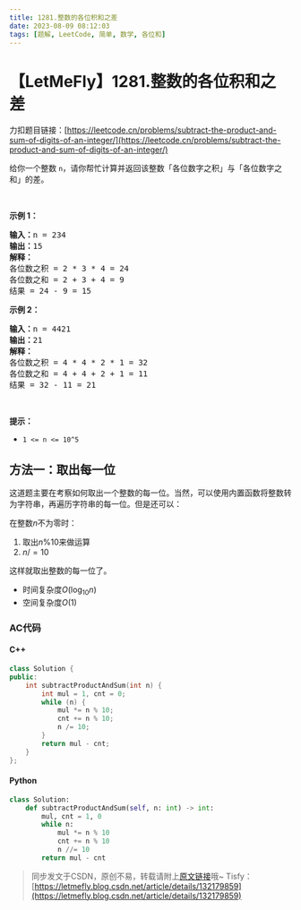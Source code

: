 ```yaml
---
title: 1281.整数的各位积和之差
date: 2023-08-09 08:12:03
tags: [题解, LeetCode, 简单, 数学, 各位和]
---
```


# 【LetMeFly】1281.整数的各位积和之差

力扣题目链接：[https://leetcode.cn/problems/subtract-the-product-and-sum-of-digits-of-an-integer/](https://leetcode.cn/problems/subtract-the-product-and-sum-of-digits-of-an-integer/)

<p>给你一个整数&nbsp;<code>n</code>，请你帮忙计算并返回该整数「各位数字之积」与「各位数字之和」的差。</p>

<p>&nbsp;</p>

<p><strong>示例 1：</strong></p>

<pre><strong>输入：</strong>n = 234
<strong>输出：</strong>15 
<strong>解释：</strong>
各位数之积 = 2 * 3 * 4 = 24 
各位数之和 = 2 + 3 + 4 = 9 
结果 = 24 - 9 = 15
</pre>

<p><strong>示例 2：</strong></p>

<pre><strong>输入：</strong>n = 4421
<strong>输出：</strong>21
<strong>解释： 
</strong>各位数之积 = 4 * 4 * 2 * 1 = 32 
各位数之和 = 4 + 4 + 2 + 1 = 11 
结果 = 32 - 11 = 21
</pre>

<p>&nbsp;</p>

<p><strong>提示：</strong></p>

<ul>
	<li><code>1 &lt;= n &lt;= 10^5</code></li>
</ul>


    
## 方法一：取出每一位

这道题主要在考察如何取出一个整数的每一位。当然，可以使用内置函数将整数转为字符串，再遍历字符串的每一位。但是还可以：

在整数$n$不为零时：
   1. 取出$n \% 10$来做运算
   2. $n /= 10$

这样就取出整数的每一位了。

+ 时间复杂度$O(\log_{10}n)$
+ 空间复杂度$O(1)$

### AC代码

#### C++

```cpp
class Solution {
public:
    int subtractProductAndSum(int n) {
        int mul = 1, cnt = 0;
        while (n) {
            mul *= n % 10;
            cnt += n % 10;
            n /= 10;
        }
        return mul - cnt;
    }
};
```

#### Python

```python
class Solution:
    def subtractProductAndSum(self, n: int) -> int:
        mul, cnt = 1, 0
        while n:
            mul *= n % 10
            cnt += n % 10
            n //= 10
        return mul - cnt
```

> 同步发文于CSDN，原创不易，转载请附上[原文链接](https://blog.letmefly.xyz/2023/08/09/LeetCode%201281.%E6%95%B4%E6%95%B0%E7%9A%84%E5%90%84%E4%BD%8D%E7%A7%AF%E5%92%8C%E4%B9%8B%E5%B7%AE/)哦~
> Tisfy：[https://letmefly.blog.csdn.net/article/details/132179859](https://letmefly.blog.csdn.net/article/details/132179859)
